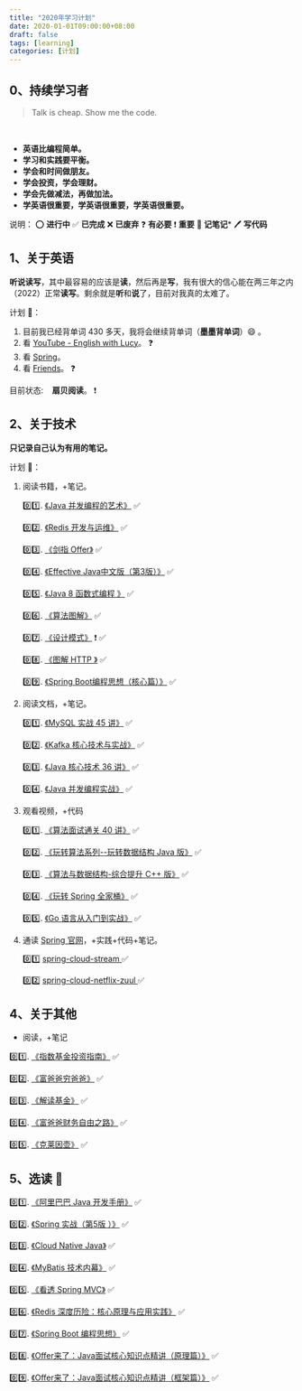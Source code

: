 ```yaml
---
title: "2020年学习计划"
date: 2020-01-01T09:00:00+08:00
draft: false
tags: [learning]
categories: [计划]
---
```


## 0、持续学习者

> Talk is cheap. Show me the code.

<br/>

* **英语比编程简单。**
* **学习和实践要平衡。**
* **学会和时间做朋友。**
* **学会投资，学会理财。**
* **学会先做减法，再做加法。**
* **学英语很重要，学英语很重要，学英语很重要。**

说明：
:o: **进行中**
:white_check_mark: **已完成**
:x: **已废弃** 
:question: **有必要**
:exclamation: **重要**
:memo: **记笔记*** :pen: **写代码**

## 1、关于英语

**听说读写**，其中最容易的应该是**读**，然后再是**写**，我有很大的信心能在两三年之内（2022）正常**读写**。剩余就是**听**和**说**了，目前对我真的太难了。

计划 :tada:：
1. 目前我已经背单词 430 多天，我将会继续背单词（**墨墨背单词**）:smile: 。
2. 看 [YouTube - English with Lucy](https://www.youtube.com/)。 :question:
3. 看 [Spring](https://docs.spring.io)。
4. 看 [Friends](https://www.youtube.com/playlist?list=ELwQA2MMl54Cc)。 :question:

目前状态: &nbsp;&nbsp; **扇贝阅读**。 :exclamation:


## 2、关于技术

**只记录自己认为有用的笔记。**

计划 :tada:：
1. 阅读书籍，+笔记。

   :zero::one:. [《Java 并发编程的艺术》](https://book.douban.com/subject/26591326/)  :white_check_mark:

   :zero::two:. [《Redis 开发与运维》](https://book.douban.com/subject/26971561/)  :white_check_mark:

   :zero::three:. [《剑指 Offer》](https://book.douban.com/subject/25910559/)  :white_check_mark:

   :zero::four:. [《Effective Java中文版（第3版）》](https://book.douban.com/subject/30412517/) :white_check_mark:

   :zero::five:. [《Java 8 函数式编程 》](https://book.douban.com/subject/26346017/) :white_check_mark:

   :zero::six:. [《算法图解》](https://book.douban.com/subject/26979890/) :white_check_mark:

   :zero::seven:. [《设计模式》](https://book.douban.com/subject/1052241/) :exclamation: :white_check_mark:

   :zero::eight:. [《图解 HTTP 》](https://book.douban.com/subject/25863515/) :white_check_mark:

   :zero::nine:. [《Spring Boot编程思想（核心篇）》](https://book.douban.com/subject/33390560/) :white_check_mark:

2. 阅读文档，+笔记。

   :zero::one:. [《MySQL 实战 45 讲》](https://time.geekbang.org/column/intro/139)  :white_check_mark:

   :zero::two:. [《Kafka 核心技术与实战》](https://time.geekbang.org/column/intro/100029201)  :white_check_mark:

   :zero::three:. [《Java 核心技术 36 讲》](https://time.geekbang.org/column/intro/100006701)  :white_check_mark:

   :zero::four:. [《Java 并发编程实战》](https://time.geekbang.org/column/intro/100023901)  :white_check_mark:

3. 观看视频，+代码

   :zero::one:. [《算法面试通关 40 讲》](https://time.geekbang.org/course/intro/130)  :white_check_mark:

   :zero::two:. [《玩转算法系列--玩转数据结构 Java 版》](https://coding.imooc.com/class/207.html)  :white_check_mark:

   :zero::three:. [《算法与数据结构-综合提升 C++ 版》](https://coding.imooc.com/class/71.html)  :white_check_mark:

   :zero::four:. [《玩转 Spring 全家桶》](https://time.geekbang.org/course/intro/100023501)  :white_check_mark:

   :zero::five:. [《Go 语言从入门到实战》](https://time.geekbang.org/course/intro/100024001)  :white_check_mark:

3. 通读 [Spring 官网](https://spring.io/)，+实践+代码+笔记。

   :zero::one: [ spring-cloud-stream ](https://cloud.spring.io/spring-cloud-static/spring-cloud-stream/2.1.3.RELEASE/single/spring-cloud-stream.html)  :white_check_mark:

   :zero::two: [ spring-cloud-netflix-zuul ](https://cloud.spring.io/spring-cloud-static/spring-cloud-netflix/2.2.2.RELEASE/reference/html/#router-and-filter-zuul)  :white_check_mark:

## 4、关于其他

- 阅读，+笔记

<indent/>:zero::one:. [《指数基金投资指南》](https://book.douban.com/subject/27204860/)  :white_check_mark:

<indent/>:zero::two:. [《富爸爸穷爸爸》](https://book.douban.com/subject/3291111/)  :white_check_mark:

<indent/>:zero::three:. [《解读基金》](https://book.douban.com/subject/2051332/)  :white_check_mark:

<indent/>:zero::four:. [《富爸爸财务自由之路》](https://book.douban.com/subject/1004118/)  :white_check_mark:

<indent/>:zero::five:. [《克莱因壶》](https://book.douban.com/subject/33658616/)  :white_check_mark:

## 5、选读  :tada:

<indent/>:zero::one:. [《阿里巴巴 Java 开发手册》](https://book.douban.com/subject/27605355/)  :white_check_mark:

<indent/>:zero::two:. [《Spring 实战（第5版 ）》](https://book.douban.com/subject/34949443/)  :white_check_mark:

<indent/>:zero::three:. [《Cloud Native Java》](https://book.douban.com/subject/26435857/)  :white_check_mark:

<indent/>:zero::four:. [《MyBatis 技术内幕》](https://book.douban.com/subject/27087564/) :white_check_mark:

<indent/>:zero::five:. [《看透 Spring MVC》](https://book.douban.com/subject/26696099/) :white_check_mark:

<indent/>:zero::six:. [《Redis 深度历险：核心原理与应用实践》](https://book.douban.com/subject/30386804/) :white_check_mark:

<indent/>:zero::seven:. [《Spring Boot 编程思想》](https://book.douban.com/subject/33390560/) :white_check_mark:

<indent/>:zero::eight:. [《Offer来了：Java面试核心知识点精讲（原理篇）》](https://book.douban.com/subject/34872163/) :white_check_mark:

<indent/>:zero::nine:. [《Offer来了：Java面试核心知识点精讲（框架篇）》](https://book.douban.com/subject/35076954/) :white_check_mark:




